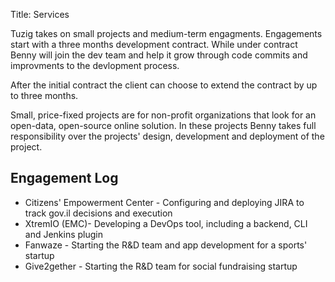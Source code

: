 Title: Services

Tuzig takes on small projects and medium-term engagments. Engagements
start with a three months development contract.  While under contract
Benny will join the dev team and help it grow through code commits and
improvments to the devlopment process.

After the initial contract the client can choose to extend the contract
by up to three months. 

Small, price-fixed projects are for non-profit organizations that look for an
open-data, open-source online solution. In these projects Benny takes full
responsibility over the projects' design, development and deployment
of the project.

Engagement Log
--------------

* Citizens' Empowerment Center - Configuring and deploying JIRA to track
  gov.il decisions and execution
* XtremIO (EMC)- Developing a DevOps tool, including a backend, CLI
  and Jenkins plugin
* Fanwaze - Starting the R&D team and app development for a sports' startup
* Give2gether - Starting the R&D team for social fundraising startup
